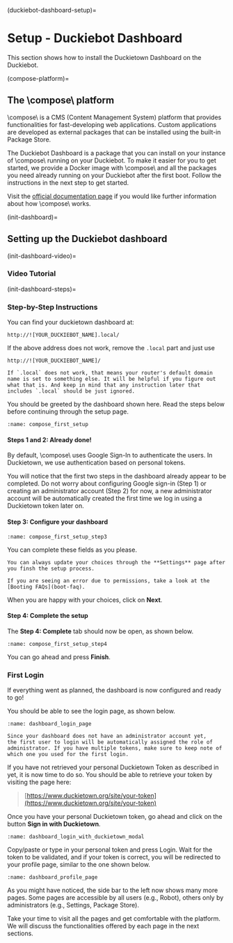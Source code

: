 (duckiebot-dashboard-setup)=
# Setup - Duckiebot Dashboard

This section shows how to install the Duckietown Dashboard on the Duckiebot.

(compose-platform)=
## The \compose\ platform

\\compose\\ is a CMS (Content Management System) platform that provides functionalities
for fast-developing web applications. Custom applications are developed as external
packages that can be installed using the built-in Package Store.

The Duckiebot Dashboard is a package that you can install on your instance
of \\compose\\ running on your Duckiebot.
To make it easier for you to get started, we provide a Docker image with \\compose\\
and all the packages you need already running on your Duckiebot after the first boot. Follow the instructions in the next step to get started.

Visit the
[official documentation page](http://compose.afdaniele.com/docs/latest/index)
if you would like further information about how \\compose\\ works.

(init-dashboard)=
## Setting up the Duckiebot dashboard

(init-dashboard-video)=
### Video Tutorial

<div figure-id="fig:howto-dashboard-setup" figure-caption="Dashboard setup tutorial.">
    <dtvideo src="vimeo:526989336"/>
</div>

(init-dashboard-steps)=
### Step-by-Step Instructions

You can find your duckietown dashboard at:

    http://![YOUR_DUCKIEBOT_NAME].local/

If the above address does not work, remove the `.local` part and just use 

    http://![YOUR_DUCKIEBOT_NAME]/

```{note}
If `.local` does not work, that means your router's default domain name is set to something else. It will be helpful if you figure out what that is. And keep in mind that any instruction later that includes `.local` should be just ignored.
```

You should be greeted by the dashboard shown here. Read the steps below before continuing through the setup page.

```{figure} ../../_images/assembly_setup/compose_first_setup_step3.png
:name: compose_first_setup
```

#### Steps 1 and 2: Already done!

By default, \\compose\\ uses Google Sign-In to authenticate the users.  In Duckietown, we use authentication based on personal tokens.

You will notice that the first two steps in the dashboard already appear to be completed.
Do not worry about configuring Google sign-in (Step 1) or creating an administrator account (Step 2) for now,
a new administrator account will be automatically created the first time we log in
using a Duckietown token later on.

#### Step 3: Configure your dashboard

```{figure} ../../_images/assembly_setup/compose_first_setup_step3.png
:name: compose_first_setup_step3
```

You can complete these fields as you please.

```{note}
You can always update your choices through the **Settings** page after you finsh the setup process.
```

```{tip}
If you are seeing an error due to permissions, take a look at the [Booting FAQs](boot-faq).
```

When you are happy with your choices, click on **Next**.

#### Step 4: Complete the setup

The **Step 4: Complete** tab should now be open, as shown below.

```{figure} ../../_images/assembly_setup/compose_first_setup_step4.png
:name: compose_first_setup_step4
```

You can go ahead and press **Finish**.

### First Login

If everything went as planned, the dashboard is now configured and ready to go!

You should be able to see the login page, as shown below.

```{figure} ../../_images/assembly_setup/dashboard_login_page.png
:name: dashboard_login_page
```

```{note}
Since your dashboard does not have an administrator account yet,
the first user to login will be automatically assigned the role of
administrator. If you have multiple tokens, make sure to keep note of
which one you used for the first login.
``` 

If you have not retrieved your personal Duckietown Token as described in [](dt-account) yet,
it is now time to do so. You should be able to
retrieve your token by visiting the page here:

>[https://www.duckietown.org/site/your-token](https://www.duckietown.org/site/your-token)

Once you have your personal Duckietown token, go ahead and click on
the button **Sign in with Duckietown**.

```{figure} ../../_images/assembly_setup/dashboard_login_with_duckietown_modal.png
:name: dashboard_login_with_duckietown_modal
```

Copy/paste or type in your personal token and press Login.
Wait for the token to be validated, and if your token is correct, you will
be redirected to your profile page, similar to the one shown below.

```{figure} ../../_images/assembly_setup/dashboard_profile_page_full.png
:name: dashboard_profile_page
```

As you might have noticed, the side bar to the left now shows many more pages. Some pages are
accessible by all users (e.g., Robot), others only by administrators (e.g., Settings,
Package Store).

Take your time to visit all the pages and get comfortable with the platform.
We will discuss the functionalities offered by each page in the next sections.
